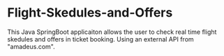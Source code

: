 # Flight-Skedules-and-Offers
 This Java SpringBoot applicaiton allows the user to check real time flight skedules and offers in ticket booking. Using an external API from "amadeus.com". 
